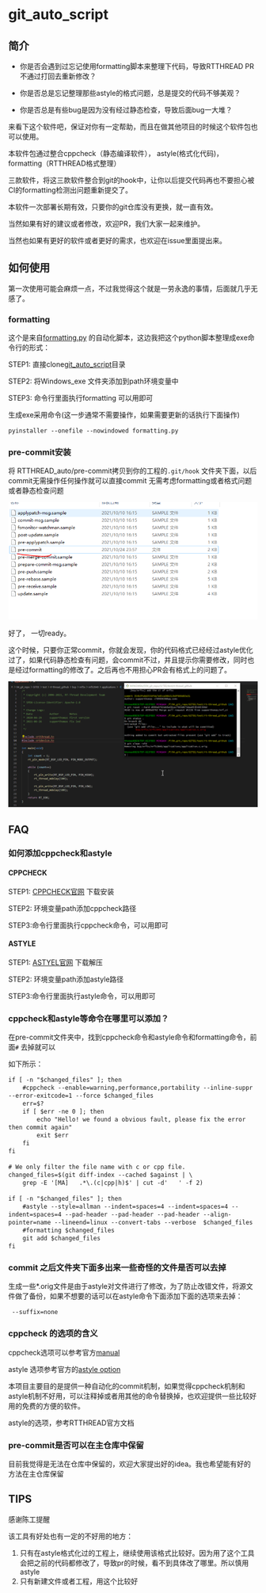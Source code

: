 # git_auto_script

## 简介

- 你是否会遇到过忘记使用formatting脚本来整理下代码，导致RTTHREAD PR不通过打回去重新修改？

- 你是否总是忘记整理那些astyle的格式问题，总是提交的代码不够美观？

- 你是否总是有些bug是因为没有经过静态检查，导致后面bug一大堆？

来看下这个软件吧，保证对你有一定帮助，而且在做其他项目的时候这个软件包也可以使用。

本软件包通过整合cppcheck（静态编译软件）， astyle(格式化代码)， formatting（RTTHREAD格式整理）

三款软件，将这三款软件整合到git的hook中，让你以后提交代码再也不要担心被CI的formatting检测出问题重新提交了。

本软件一次部署长期有效，只要你的git仓库没有更换，就一直有效。

当然如果有好的建议或者修改，欢迎PR，我们大家一起来维护。

当然也如果有更好的软件或者更好的需求，也欢迎在issue里面提出来。

## 如何使用

第一次使用可能会麻烦一点，不过我觉得这个就是一劳永逸的事情，后面就几乎无感了。



### formatting

这个是来自[formatting.py](https://github.com/mysterywolf/formatting) 的自动化脚本，这边我把这个python脚本整理成exe命令行的形式：



STEP1: 直接clone[git_auto_script](https://github.com/supperthomas/git_auto_script.git)目录

STEP2: 将Windows_exe 文件夹添加到path环境变量中

STEP3: 命令行里面执行formatting 可以用即可

生成exe采用命令(这一步通常不需要操作，如果需要更新的话执行下面操作)

```
pyinstaller --onefile --nowindowed formatting.py
```

### pre-commit安装

将 RTTHREAD_auto/pre-commit拷贝到你的工程的`.git/hook` 文件夹下面，以后commit无需操作任何操作就可以直接commit 无需考虑formatting或者格式问题或者静态检查问题

![image-20211025223018211](images/image-20211025223018211.png)

好了， 一切ready。

这个时候，只要你正常commit，你就会发现，你的代码格式已经经过astyle优化过了，如果代码静态检查有问题，会commit不过，并且提示你需要修改，同时也是经过formatting的修改了。之后再也不用担心PR会有格式上的问题了。

![help](images/help.gif)



## FAQ

### 如何添加cppcheck和astyle

#### CPPCHECK

 STEP1: [CPPCHECK官网](http://cppcheck.net/) 下载安装

STEP2: 环境变量path添加cppcheck路径

STEP3:命令行里面执行cppcheck命令，可以用即可

#### ASTYLE

STEP1: [ASTYEL官网](https://sourceforge.net/projects/astyle/) 下载解压

STEP2: 环境变量path添加astyle路径

STEP3:命令行里面执行astyle命令，可以用即可

### cppcheck和astyle等命令在哪里可以添加？

在pre-commit文件夹中，找到cppcheck命令和astyle命令和formatting命令，前面`#` 去掉就可以

如下所示：

```
if [ -n "$changed_files" ]; then
	#cppcheck --enable=warning,performance,portability --inline-suppr --error-exitcode=1 --force $changed_files
	err=$?
	if [ $err -ne 0 ]; then
	    echo "Hello! we found a obvious fault, please fix the error then commit again"
		exit $err
	fi
fi

# We only filter the file name with c or cpp file.
changed_files=$(git diff-index --cached $against | \
	grep -E '[MA]	.*\.(c|cpp|h)$' | cut -d'	' -f 2)

if [ -n "$changed_files" ]; then
	#astyle --style=allman --indent=spaces=4 --indent=spaces=4 --indent=spaces=4 --pad-header --pad-header --pad-header --align-pointer=name --lineend=linux --convert-tabs --verbose  $changed_files
	#formatting $changed_files
	git add $changed_files
fi
```

### commit 之后文件夹下面多出来一些奇怪的文件是否可以去掉

生成一些*.orig文件是由于astyle对文件进行了修改，为了防止改错文件，将源文件做了备份，如果不想要的话可以在astyle命令下面添加下面的选项来去掉：

```
 --suffix=none
```

### cppcheck 的选项的含义

cppcheck选项可以参考官方[manual](http://cppcheck.net/manual.pdf)

astyle 选项参考官方的[astyle option](http://astyle.sourceforge.net/astyle.html)

本项目主要目的是提供一种自动化的commit机制，如果觉得cppcheck机制和astyle机制不好用，可以注释掉或者用其他的命令替换掉，也欢迎提供一些比较好用的免费的方便的软件。

astyle的选项，参考RTTHREAD官方文档

### pre-commit是否可以在主仓库中保留

目前我觉得是无法在仓库中保留的，欢迎大家提出好的idea。我也希望能有好的方法在主仓库保留


## TIPS

感谢陈工提醒

该工具有好处也有一定的不好用的地方：
1. 只有在astyle格式化过的工程上，继续使用该格式比较好。因为用了这个工具会把之前的代码都修改了，导致pr的时候，看不到具体改了哪里。所以慎用astyle
2. 只有新建文件或者工程，用这个比较好

